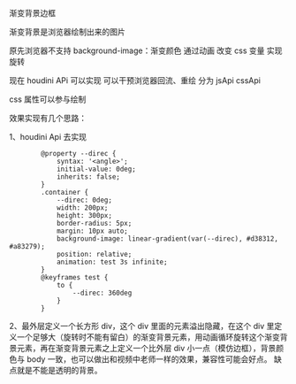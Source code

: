 渐变背景边框

渐变背景是浏览器绘制出来的图片

原先浏览器不支持 background-image：渐变颜色 通过动画 改变 css 变量 实现旋转

现在 houdini APi 可以实现 可以干预浏览器回流、重绘 分为 jsApi cssApi

css 属性可以参与绘制

效果实现有几个思路：

1、houdini Api 去实现

```
        @property --direc {
            syntax: '<angle>';
            initial-value: 0deg;
            inherits: false;
        }
        .container {
            --direc: 0deg;
            width: 200px;
            height: 300px;
            border-radius: 5px;
            margin: 10px auto;
            background-image: linear-gradient(var(--direc), #d38312, #a83279);
            position: relative;
            animation: test 3s infinite;
        }
        @keyframes test {
            to {
                --direc: 360deg
            }
        }

```

2、最外层定义一个长方形 div，这个 div 里面的元素溢出隐藏，在这个 div 里定义一个足够大（旋转时不能有留白）的渐变背景元素，用动画循环旋转这个渐变背景元素，再在渐变背景元素之上定义一个比外层 div 小一点（模仿边框），背景颜色与 body 一致，也可以做出和视频中老师一样的效果，兼容性可能会好点。
缺点就是不能是透明的背景。
